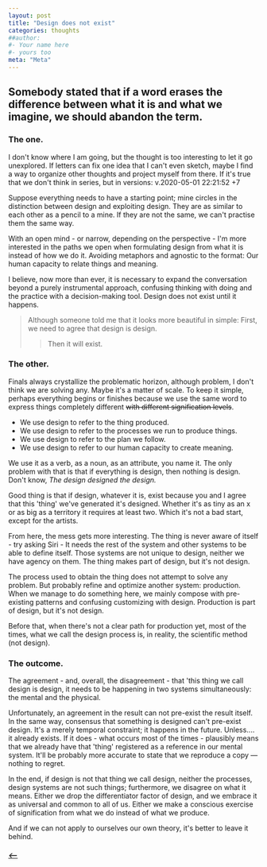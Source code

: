 ```yaml
---
layout: post
title: "Design does not exist"
categories: thoughts
##author:
#- Your name here
#- yours too
meta: "Meta"
---
```


## Somebody stated that if a word erases the difference between what it is and what we imagine, we should abandon the term.

### The one.
I don't know where I am going, but the thought is too interesting to let it go unexplored. If letters can fix one idea that I can't even sketch, maybe I find a way to organize other thoughts and project myself from there. If it's true that we don't think in series, but in versions:  v.2020-05-01 22:21:52 +7

Suppose everything needs to have a starting point; mine circles in the distinction between design and exploiting design. They are as similar to each other as a pencil to a mine. If they are not the same, we can't practise them the same way.

With an open mind - or narrow, depending on the perspective - I'm more interested in the paths we open when formulating design from what it is instead of how we do it. Avoiding metaphors and agnostic to the format: Our human capacity to relate things and meaning.

 I believe, now more than ever, it is necessary to expand the conversation beyond a purely instrumental approach, confusing thinking with doing and the practice with a decision-making tool. Design does not exist until it happens. 

> Although someone told me that it looks more beautiful in simple: First, we need to agree that design is design.  
>> Then it will exist.

### The other.
Finals always crystallize the problematic horizon, although problem, I don't think we are solving any. Maybe it's a matter of scale. 
To keep it simple, perhaps everything begins or finishes because we use the same word to express things completely different ~~with different signification levels~~.

- We use design to refer to the thing produced.  
- We use design to refer to the processes we run to produce things.
- We use design to refer to the plan we follow. 
- We use design to refer to our human capacity to create meaning.


We use it as a verb, as a noun, as an attribute, you name it. The only problem with that is that if everything is design, then nothing is design. 
Don't know, _The design designed the design._

Good thing is that if design, whatever it is, exist because you and I agree that this 'thing' we've generated it's designed. Whether it's as tiny as an x or as big as a territory it requires at least two. Which it's not a bad start, except for the artists.  

From here, the mess gets more interesting. The thing is never aware of itself - try asking Siri  - It needs the rest of the system and other systems to be able to define itself. Those systems are not unique to design, neither we have agency on them. The thing makes part of design, but it's not design. 

The process used to obtain the thing does not attempt to solve any problem. But probably refine and optimize another system: production. When we manage to do something here, we mainly compose with pre-existing patterns and confusing customizing with design. Production is part of design, but it's not design. 

Before that, when there's not a clear path for production yet, most of the times, what we call the design process is, in reality, the scientific method (not design).

### The outcome.
The agreement - and, overall, the disagreement - that 'this thing we call design is design, it needs to be happening in two systems simultaneously: the mental and the physical. 

Unfortunately, an agreement in the result can not pre-exist the result itself. In the same way, consensus that something is designed can't pre-exist design.
It's a merely temporal constraint; it happens in the future. Unless....  it already exists. If it does - what occurs most of the times - plausibly means that we already have that 'thing' registered as a reference in our mental system. It'll be probably more accurate to state that we reproduce a copy —nothing to regret. 

In the end, if design is not that thing we call design, neither the processes, design systems are not such things; furthermore, we disagree on what it means. Either we drop the differentiator factor of design, and we embrace it as universal and common to all of us. Either we make a conscious exercise of signification from what we do instead of what we produce. 

And if we can not apply to ourselves our own theory, it's better to leave it behind.


##### [⟵](/../../incomplete/index.html)
